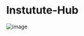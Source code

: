 # Instutute-Hub
![image](https://github.com/user-attachments/assets/0b29832b-e73c-400e-b1ee-72be31f871d2)
